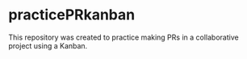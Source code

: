 # practicePRkanban
This repository was created to practice making PRs in a collaborative project using a Kanban.
